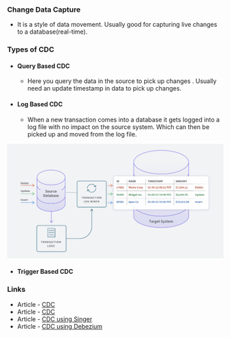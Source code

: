 <h3> Change Data Capture </h3>

* It is a style of data movement. Usually good for capturing live changes to a database(real-time).

<h3> Types of CDC </h3>

* <h4> Query Based CDC </h4>

    * Here you query the data in the source to pick up changes . Usually need an update timestamp in data to pick up changes.

* <h4> Log Based CDC </h4>
    
    * When a new transaction comes into a database it gets logged into a log file with no impact on the source system.
      Which can then be picked up and moved from the log file.

![Alt Text](../Images/CDC_log_based.png)


* <h4> Trigger Based CDC </h4>







<h3> Links </h3>

* Article - [CDC](https://www.qlik.com/us/change-data-capture/cdc-change-data-capture#:~:text=Change%20data%20capture%20(CDC)%20refers,a%20downstream%20process%20or%20system.)
* Article - [CDC](https://www.striim.com/blog/change-data-capture-cdc-what-it-is-and-how-it-works/)
* Article - [CDC using Singer](https://www.startdataengineering.com/post/cdc-using-singer/)
* Article - [CDC using Debezium](https://www.startdataengineering.com/post/change-data-capture-using-debezium-kafka-and-pg/)